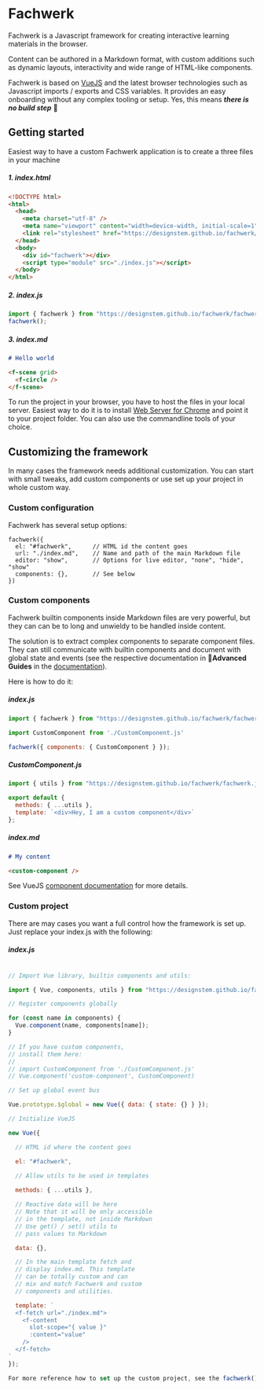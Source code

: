 # Fachwerk

Fachwerk is a Javascript framework for creating interactive learning materials in the browser.

Content can be authored in a Markdown format, with custom additions such as dynamic layouts, interactivity and wide range of HTML-like components.

Fachwerk is based on [VueJS](https://vuejs.org) and the latest browser technologies such as Javascript imports / exports and CSS variables. It provides an easy onboarding without any complex tooling or setup. Yes, this means ***there is no build step*** 🦄

## Getting started

Easiest way to have a custom Fachwerk application is to create a three files in your machine

##### 1. index.html

```html
<!DOCTYPE html>
<html>
  <head>
    <meta charset="utf-8" />
    <meta name="viewport" content="width=device-width, initial-scale=1" />
    <link rel="stylesheet" href="https://designstem.github.io/fachwerk/fachwerk.css" />
  </head>
  <body>
    <div id="fachwerk"></div>
    <script type="module" src="./index.js"></script>
  </body>
</html>
```

##### 2. index.js

```js
import { fachwerk } from "https://designstem.github.io/fachwerk/fachwerk.js";
fachwerk();
```

##### 3. index.md

```md
# Hello world

<f-scene grid>
  <f-circle />
</f-scene>
```

To run the project in your browser, you have to host the files in your local server. Easiest way to do it is to install [Web Server for Chrome](https://chrome.google.com/webstore/detail/web-server-for-chrome/ofhbbkphhbklhfoeikjpcbhemlocgigb?hl=en) and point it to your project folder. You can also use the commandline tools of your choice.

## Customizing the framework

In many cases the framework needs additional customization. You can start with small tweaks, add custom components or use set up your project in whole custom way.

### Custom configuration

Fachwerk has several setup options:

    fachwerk({
      el: "#fachwerk",      // HTML id the content goes
      url: "./index.md",    // Name and path of the main Markdown file
      editor: "show",       // Options for live editor, "none", "hide", "show"
      components: {},       // See below
    })
    
### Custom components

Fachwerk builtin components inside Markdown files are very powerful, but they can can be to long and unwieldy to be handled inside content.

The solution is to extract complex components to separate component files. They can still communicate with builtin components and document with global state and events (see the respective documentation in 🔮**Advanced Guides** in the [documentation](/docs)).

Here is how to do it:

##### index.js

```js
import { fachwerk } from "https://designstem.github.io/fachwerk/fachwerk.js";

import CustomComponent from './CustomComponent.js'

fachwerk({ components: { CustomComponent } });
```

##### CustomComponent.js

```js
import { utils } from "https://designstem.github.io/fachwerk/fachwerk.js";

export default {
  methods: { ...utils },
  template: `<div>Hey, I am a custom component</div>`
};
```

##### index.md

```md
# My content

<custom-component />
```

See VueJS [component documentation](https://vuejs.org/v2/guide/components.html) for more details.

### Custom project

There are may cases you want a full control how the framework is set up. Just replace your index.js with the following:

##### index.js

```js

// Import Vue library, builtin components and utils:

import { Vue, components, utils } from "https://designstem.github.io/fachwerk/fachwerk.js";

// Register components globally

for (const name in components) {
  Vue.component(name, components[name]);
}

// If you have custom components,
// install them here:
//
// import CustomComponent from './CustomComponent.js'
// Vue.component('custom-component', CustomComponent)

// Set up global event bus

Vue.prototype.$global = new Vue({ data: { state: {} } });

// Initialize VueJS

new Vue({

  // HTML id where the content goes

  el: "#fachwerk",
  
  // Allow utils to be used in templates

  methods: { ...utils },

  // Reactive data will be here
  // Note that it will be only accessible
  // in the template, not inside Markdown
  // Use get() / set() utils to 
  // pass values to Markdown

  data: {},

  // In the main template fetch and
  // display index.md. This template
  // can be totally custom and can
  // mix and match Fachwerk and custom
  // components and utilities.

  template: `
  <f-fetch url="./index.md">
    <f-content
      slot-scope="{ value }"
      :content="value"
    />
  </f-fetch>
`
});

For more reference how to set up the custom project, see the fachwerk() function [source code](https://github.com/designstem/fachwerk/blob/master/src/fachwerk.js).